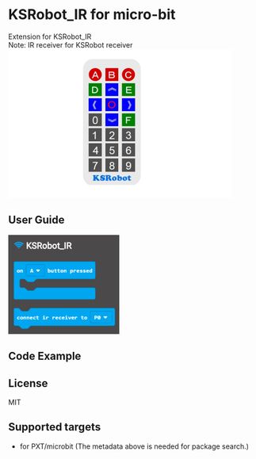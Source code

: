 # KSRobot_IR for micro-bit

Extension for KSRobot_IR\
Note: IR receiver for KSRobot receiver\
![image](images/ksrobot_ir.png)

## User Guide 
![image](images/block.png)

## Code Example 

## License

MIT

## Supported targets

* for PXT/microbit
(The metadata above is needed for package search.)
